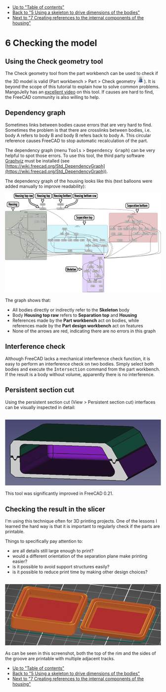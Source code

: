 * [Up to "Table of contents"](../README.md)
* [Back to "5 Using a skeleton to drive dimensions of the bodies"](../05-skeleton-body/Readme.md)
* [Next to "7 Creating references to the internal components of the housing"](../07-referencing-components/Readme.md)

# 6 Checking the model

## Using the Check geometry tool

The Check geometry tool from the part workbench can be used to check if the 3D model is valid (Part workbench > Part > Check geometry ![Dependency graph](./images/check-geometry-button-small.png)). It is beyond the scope of this tutorial to explain how to solve common problems. MangoJelly has an [excellent video](https://www.youtube.com/watch?v=bw1Y5mrHrWY) on this tool. If causes are hard to find, the FreeCAD community is also willing to help.

## Dependency graph

Sometimes links between bodies cause errors that are very hard to find. Sometimes the problem is that there are crosslinks between bodies, i.e. body A refers to body B and body B refers back to body A. This circular reference causes FreeCAD to stop automatic recalculation of the part.

The dependency graph (menu <kbd>Tools</kbd> > <kbd>Dependency Graph</kbd>) can be very helpful to spot those errors. To use this tool, the third party software [Graphviz](https://graphviz.org/) must be installed (see [https://wiki.freecad.org/Std_DependencyGraph](https://wiki.freecad.org/Std_DependencyGraph)).

The dependency graph of the housing looks like this (text balloons were added manually to improve readability):

![Dependency graph](./images/dependency-graph.png)

The graph shows that:
* All bodies directly or indirectly refer to the **Skeleton** body 
* Body **Housing top raw** refers to **Separation top** and **Housing**
* References made by the **Part workbench** act on bodies, while references made by the **Part design workbench** act on features
* None of the arrows are red, indicating there are no errors in this graph


## Interference check

Although FreeCAD lacks a mechanical interference check function, it is easy to perform an interference check on two bodies. Simply select both bodies and execute the <kbd>Intersection</kbd> command from the part workbench. If the result is a body without volume, apparently there is no interference.

## Persistent section cut

Using the persistent section cut (View > Persistent section cut) interfaces can be visually inspected in detail:

<p align="center">
  <img src="./images/persistent-section-cut.png" alt="Persistent section cut" width="548">
</p>

This tool was significantly improved in FreeCAD 0.21.


## Checking the result in the slicer

I'm using this technique often for 3D printing projects. One of the lessons I learned the hard way is that it is important to regularly check if the parts are printable.

Things to specifically pay attention to:
- are all details still large enough to print?
- would a different orientation of the separation plane make printing easier?
- is it possible to avoid support structures easily?
- is it possible to reduce print time by making other design choices?

<p align="center">
  <img src="./images/slicing.png" alt="Slicing" width="1075">
</p>

As can be seen in this screenshot, both the top of the rim and the sides of the groove are printable with multiple adjacent tracks.

* [Up to "Table of contents"](../README.md)
* [Back to "5 Using a skeleton to drive dimensions of the bodies"](../05-skeleton-body/Readme.md)
* [Next to "7 Creating references to the internal components of the housing"](../07-referencing-components/Readme.md)

